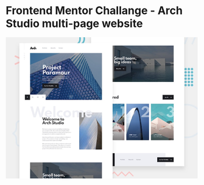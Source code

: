 # Frontend Mentor Challange - Arch Studio multi-page website

![Design preview for the Arch Studio multi-page website coding challenge](./preview.jpg)